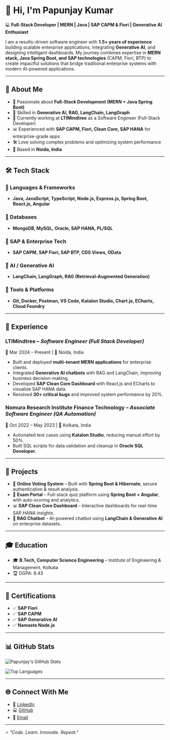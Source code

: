 # 👋 Hi, I'm Papunjay Kumar  

💻 **Full-Stack Developer | MERN | Java | SAP CAPM & Fiori | Generative AI Enthusiast**  

I am a results-driven software engineer with **1.5+ years of experience** building scalable enterprise applications, integrating **Generative AI**, and designing intelligent dashboards. My journey combines expertise in **MERN stack, Java Spring Boot, and SAP technologies** (CAPM, Fiori, BTP) to create impactful solutions that bridge traditional enterprise systems with modern AI-powered applications.  

---

## 🚀 About Me
- 🌟 Passionate about **Full-Stack Development (MERN + Java Spring Boot)**  
- 🤖 Skilled in **Generative AI, RAG, LangChain, LangGraph**  
- 🏢 Currently working at **LTIMindtree** as a Software Engineer (Full-Stack Developer)  
- 📊 Experienced with **SAP CAPM, Fiori, Clean Core, SAP HANA** for enterprise-grade apps  
- 🛠️ Love solving complex problems and optimizing system performance  
- 📍 Based in **Noida, India**  

---

## 🛠️ Tech Stack

### 🔹 Languages & Frameworks  
- **Java, JavaScript, TypeScript, Node.js, Express.js, Spring Boot, React.js, Angular**  

### 🔹 Databases  
- **MongoDB, MySQL, Oracle, SAP HANA, PL/SQL**  

### 🔹 SAP & Enterprise Tech  
- **SAP CAPM, SAP Fiori, SAP BTP, CDS Views, OData**  

### 🔹 AI / Generative AI  
- **LangChain, LangGraph, RAG (Retrieval-Augmented Generation)**  

### 🔹 Tools & Platforms  
- **Git, Docker, Postman, VS Code, Katalon Studio, Chart.js, ECharts, Cloud Foundry**  

---

## 💼 Experience  

### **LTIMindtree** – *Software Engineer (Full Stack Developer)*  
📅 Mar 2024 – Present | 📍 Noida, India  
- Built and deployed **multi-tenant MERN applications** for enterprise clients.  
- Integrated **Generative AI chatbots** with RAG and LangChain, improving business decision-making.  
- Developed **SAP Clean Core Dashboard** with React.js and ECharts to visualize SAP HANA data.  
- Resolved **30+ critical bugs** and improved system performance by 20%.  

### **Nomura Research Institute Finance Technology** – *Associate Software Engineer (QA Automation)*  
📅 Oct 2022 – May 2023 | 📍 Kolkata, India  
- Automated test cases using **Katalon Studio**, reducing manual effort by 50%.  
- Built SQL scripts for data validation and cleanup in **Oracle SQL Developer**.  

---

## 📂 Projects  

- 🔐 **Online Voting System** – Built with **Spring Boot & Hibernate**, secure authentication & result analysis.  
- 📘 **Exam Portal** – Full-stack quiz platform using **Spring Boot + Angular**, with auto-scoring and analytics.  
- 📊 **SAP Clean Core Dashboard** – Interactive dashboards for real-time SAP HANA insights.  
- 🤖 **RAG Chatbot** – AI-powered chatbot using **LangChain & Generative AI** on enterprise datasets.  

---

## 🎓 Education  

- 🎓 **B.Tech, Computer Science Engineering** – Institute of Engineering & Management, Kolkata  
- 🏆 DGPA: 8.43  

---

## 📜 Certifications  

- ✅ **SAP Fiori**  
- ✅ **SAP CAPM**  
- ✅ **SAP Generative AI**  
- ✅ **Namaste Node.js**  

---

## 📊 GitHub Stats  

![Papunjay's GitHub Stats](https://github-readme-stats.vercel.app/api?username=Papunjaykumar&show_icons=true&theme=tokyonight)  

![Top Languages](https://github-readme-stats.vercel.app/api/top-langs/?username=Papunjaykumar&layout=compact&theme=tokyonight)  

---

## 🌐 Connect With Me  

- 💼 [LinkedIn](https://www.linkedin.com/in/papunjay-kumar-224a52227/)  
- 💻 [GitHub](https://github.com/Papunjaykumar)  
- 📧 [Email](mailto:papunjaykumar127@gmail.com)  

---

⭐️ *"Code. Learn. Innovate. Repeat."*  

